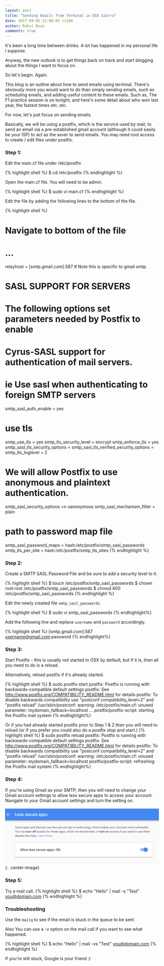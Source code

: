 ```yaml
---
layout: post
title: "Sending Emails from Terminal in OSX Sierra"
date: 2017-09-05 22:00:03 +1100
author: Rahul Bose
comments: true
---
```


It's been a long time between drinks. A lot has happened in my personal life I suppose.

Anyway, the new outlook is to get things back on track and start blogging about the things I want to focus on.

So let's begin. Again.

This blog is an outline about how to send emails using terminal. There's obviously more you would want to do than simply sending emails, such as scheduling emails, and adding useful content to these emails. Such as, The F1 practice session is on tonight, and here's some detail about who won last year, the fastest times etc. etc.

For now, let's just focus on sending emails.

Basically, we will be using a postfix, which is the service used by mail, to send an email via a pre-established gmail account (although it could easily be your ISP) to act as the sever to send emails. You may need root access to create / edit files under postfix.


### Step 1:

Edit the main.cf file under /etc/postfix

{% highlight shell %}
$ cd /etc/postfix
{% endhighlight %}

Open the main.cf file. You will need to be admin.

{% highlight shell %}
$ sudo vi main.cf
{% endhighlight %}

Edit the file by adding the following lines to the bottom of the file.

{% highlight shell %}
# Navigate to bottom of the file
# ...
relayhost = [smtp.gmail.com]:587 # Note this is specific to gmail smtp.

# SASL SUPPORT FOR SERVERS
#
# The following options set parameters needed by Postfix to enable
# Cyrus-SASL support for authentication of mail servers.
# ie Use sasl when authenticating to foreign SMTP servers

smtp_sasl_auth_enable = yes

#  use tls
smtp_use_tls = yes
smtp_tls_security_level = encrypt
smtp_enforce_tls = yes
smtp_sasl_tls_security_options =
smtp_sasl_tls_verified_security_options =
smtp_tls_loglevel = 2

# We will allow Postfix to use anonymous and plaintext authentication.
smtp_sasl_security_options =n oanonymous
smtp_sasl_mechanism_filter = plain

# path to password map file
smtp_sasl_password_maps = hash:/etc/postfix/smtp_sasl_passwords
smtp_tls_per_site = hash:/etc/postfix/smtp_tls_sites
{% endhighlight %}

### Step 2:

Create a SMTP SASL Password File and be sure to add a security level to it.

{% highlight shell %}
$ touch /etc/postfix/smtp_sasl_passwords
$ chown root:root /etc/postfix/smtp_sasl_passwords
$ chmod 600 /etc/postfix/smtp_sasl_passwords
{% endhighlight %}

Edit the newly created file  `smtp_sasl_passwords`

{% highlight shell %}
$ sudo vi smtp_sasl_passwords
{% endhighlight%}

Add the following line and replace `username` and `password` accordingly.

{% highlight shell %}
[smtp.gmail.com]:587 username@gmail.com:password
{% endhighlight%}


### Step 3:

Start Postfix - this is usually not started in OSX by default, but if it is, then all you need to do is a reload.

Alternatively, reload postfix if it's already started.

{% highlight shell %}
$ sudo postfix start
postfix: Postfix is running with backwards-compatible default settings
postfix: See http://www.postfix.org/COMPATIBILITY_README.html for details
postfix: To disable backwards compatibility use "postconf compatibility_level=2" and "postfix reload"
/usr/sbin/postconf: warning: /etc/postfix/main.cf: unused parameter: mydomain_fallback=localhost
...
postfix/postfix-script: starting the Postfix mail system
{% endhighlight%}

Or if you had already started postfix prior to Step 1 & 2 then you will need to reload (or if you prefer you could also do a postfix stop and start.)
{% highlight shell %}
$ sudo postfix reload
postfix: Postfix is running with backwards-compatible default settings
postfix: See http://www.postfix.org/COMPATIBILITY_README.html for details
postfix: To disable backwards compatibility use "postconf compatibility_level=2" and "postfix reload"
/usr/sbin/postconf: warning: /etc/postfix/main.cf: unused parameter: mydomain_fallback=localhost
postfix/postfix-script: refreshing the Postfix mail system
{% endhighlight%}


### Step 4:

If you're using Gmail as your SMTP, then you will need to change your Gmail account settings to allow less secure apps to access your account.
Navigate to your Gmail account settings and turn the setting on.

![Pic of gmail-less-secure-apps](/assets/post-images/gmail-less-secure-apps-setting.png "gmail-less-secure-app"){: .center-image}


### Step 5:

Try a mail call.
{% highlight shell %}
$ echo "Hello" | mail -s "Test" you@domain.com
{% endhighlight %}



### Troubleshooting

Use the `mailq` to see if the email is stuck in the queue to be sent.

Also You can use a -v option on the mail call if you want to see what happened.

{% highlight shell %}
$ echo "Hello" | mail -vs "Test" you@domain.com
{% endhighlight %}

If you're still stuck, Google is your friend :)

